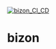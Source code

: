 [![bizon_CI_CD](https://github.com/dm-nekipielov/bizon/actions/workflows/ci_cd.yml/badge.svg)](https://github.com/dm-nekipielov/bizon/actions/workflows/ci_cd.yml)

# bizon


